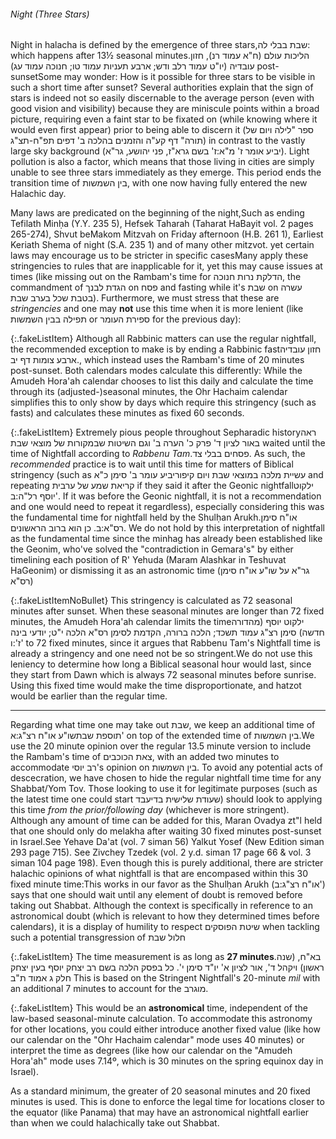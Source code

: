 ###### Night (Three Stars)

Night in halacha is defined by the emergence of three stars,<span data-footnote><span class="hebSrc">שבת בבלי לה:</span></span> which happens after 13½ seasonal minutes.<span data-footnote>הליכות עולם (ח"א עמוד רנ), חזון עובדיה (יו"ט עמוד רלב ודש; ארבע תעניות עמוד טו; חנוכה עמוד עג)</span> post-sunset<span data-footnote>Some may wonder: How is it possible for three stars to be visible in such a short time after sunset? Several authorities explain that the sign of stars is indeed not so easily discernable to the average person (even with good vision and visibility) because they are miniscule points within a broad picture, requiring even a faint star to be fixated on (while knowing where it would even first appear) prior to being able to discern it (ספר "לילה ויום של תורה" דף קע"ה והזמנים בהלכה ב' דפים תפ"ח-תצ"ג) in contrast to the vastly large sky background (יביע אומר ז' מ"א:ז' בשם גרא"ז, פני יהושע, גר"א). Light pollution is also a factor, which means that those living in cities are simply unable to see three stars immediately as they emerge.</span> This period ends the transition time of בין השמשות, with one now having fully entered the new Halachic day.

Many laws are predicated on the beginning of the night,<span data-footnote>Such as ending Tefilath Minḥa (Y.Y. 235 5), Hefsek Taharah (Taharat HaBayit vol. 2 pages 265-274), Shvut beMakom Mitzvah on Friday afternoon (H.B. 261 1), Earliest Keriath Shema of night (S.A. 235 1) and of many other mitzvot.</span> yet certain laws may encourage us to be stricter in specific cases<span data-footnote>Many apply these stringencies to rules that are inapplicable for it, yet this may cause issues at times (like missing out on the Rambam's time for הדלקת נרות חנוכה, the commandment of הגדת לבנך on פסח and fasting while it's שבת on עשרה בטבת שכל בערב שבת). Furthermore, we must stress that these are *stringencies* and one may **not** use this time when it is more lenient (like תפילה בבין השמשות or ספירת העומר for the previous day)</span>:

{:.fakeListItem}
Although all Rabbinic matters can use the regular nightfall, the recommended exception to make is by ending a Rabbinic fast<span data-footnote>חזון עובדיה ארבע צומות דף יב.</span>, which instead uses the Rambam's time of 20 minutes post-sunset. Both calendars modes calculate this differently: While the Amudeh Hora'ah calendar chooses to list this daily and calculate the time through its (adjusted-)seasonal minutes, the Ohr Hachaim calendar simplifies this to only show by days which require this stringency (such as fasts) and calculates these minutes as fixed 60 seconds.

{:.fakeListItem}
Extremely pious people throughout Sepharadic history<span data-footnote>ראה באור לציון ד' פרק כ' הערה ב' וגם השיטות שבמקורות של מוצאי שבת</span> waited until the time of Nightfall according to _Rabbenu Tam_.<span data-footnote><span class="hebSrc">פסחים בבלי צד.</span></span> As such, the _recommended_ practice is to wait until this time for matters of Biblical stringency (such as <span class="hebMidWord">עשיית מלכה במוצאי שבת ויום קיפור</span><span data-footnote>יביע עומר ב' סימן כ"א</span> and repeating קריאת שמע של ערבית if they said it after the Geonic nightfall<span data-footnote><span class="hebSrc">ילקוט יוסף רל"ה:ב'</span>. If it was before the Geonic nightfall, it is not a recommendation and one would need to repeat it regardless</span>), especially considering this was the fundamental time for nightfall held by the Shulḥan Arukh.<span data-footnote>או"ח סימן רס"א:ב. כן הוא ברוב הראשונים. We do not hold by this interpretation of nightfall as the fundamental time since the minhag has already been established like the Geonim, who've solved the "contradiction in Gemara's" by either timelining each position of R' Yehuda (Maram Alashkar in Teshuvat HaGeonim) or dismissing it as an astronomic time (גר"א על שו"ע או"ח סימן רס"א)</span>

{:.fakeListItemNoBullet}
This stringency is calculated as 72 seasonal minutes after sunset. When these seasonal minutes are longer than 72 fixed minutes, the Amudeh Hora'ah calendar limits the time<span data-footnote><span class="hebSrc">ילקוט יוסף (מהדורה חדשה) סימן רצ"ג עמוד תשכד; הלכה ברורה, הקדמת לסימן רס"א הלכה י"ט; יודעי בינה ז':ו'</span></span> to 72 fixed minutes, since it argues that Rabbenu Tam's Nightfall time is already a stringency and one need not be so stringent.<span data-footnote>We do not use this leniency to determine how long a Biblical seasonal hour would last, since they start from Dawn which is always 72 seasonal minutes before sunrise. Using this fixed time would make the time disproportionate, and hatzot would be earlier than the regular time.</span>

---

Regarding what time one may take out שבת, we keep an additional time of <span class="hebMidWord">תוספת שבת</span><span data-footnote><span class="hebSrc">שו"ע או"ח רצ"ג:א'</span></span> on top of the extended time of <span class="hebMidWord">בין השמשות</span>.<span data-footnote>We use the 20 minute opinion over the regular 13.5 minute version to include the Rambam's time of צאת הכוכבים, with an added two minutes to accommodate רב יוסי's opinion on בין השמשות. To avoid any potential acts of descecration, we have chosen to hide the regular nightfall time time for any Shabbat/Yom Tov. Those looking to use it for legitimate purposes (such as the latest time one could start שעודת שלישית בדיעבד) should look to applying this time *from the prior/following day* (whichever is more stringent).</span> Although any amount of time can be added for this, Maran Ovadya zt"l held that one should only do melakha after waiting 30 fixed minutes post-sunset in Israel.<span data-footnote>See Yehave Da'at (vol. 7 siman 56) Yalkut Yosef (New Edition siman 293 page 715). See Zivchey Tzedek (vol. 2 y.d. siman 17 page 66 & vol. 3 siman 104 page 198).</span> Even though this is purely additional, there are stricter halachic opinions of what nightfall is that are encompased within this 30 fixed minute time:<span data-footnote>This works in our favor as the Shulḥan Arukh (<span class="hebMidWord">או"ח רצ"ג:ב'</span>) says that one should wait until any element of doubt is removed before taking out Shabbat. Although the context is specifically in reference to an astronomical doubt (which is relevant to how they determined times before calendars), it is a display of humility to respect שיטת הפוסקים when tackling such a potential transgression of חלול שבת</span>

{:.fakeListItem}
The time measurement is as long as **27 minutes**.<span data-footnote><span class="hebSrc">בא"ח, (שנה ראשון) ויקהל ד', אור לציון א' יו"ד סימן י'. כל בפסק הלכה בשם רב יצחק יוסף בעין יצחק חלק ג אמוד ת"ב</span></span> This is based on the Stringent Nightfall's 20-minute *mil* with an additional 7 minutes to account for the מוגרב.

{:.fakeListItem}
This would be an **astronomical** time, independent of the law-based seasonal-minute calculation. To accommodate this astronomy for other locations, you could either introduce another fixed value (like how our calendar on the "Ohr Hachaim calendar" mode uses 40 minutes) or interpret the time as degrees (like how our calendar on the "Amudeh Hora'ah" mode uses 7.14º, which is 30 minutes on the spring equinox day in Israel).

As a standard minimum, the greater of 20 seasonal minutes and 20 fixed minutes is used. This is done to enforce the legal time for locations closer to the equator (like Panama) that may have an astronomical nightfall earlier than when we could halachically take out Shabbat.